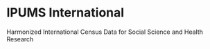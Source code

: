 # IPUMS International

Harmonized International Census Data for Social Science and Health Research

